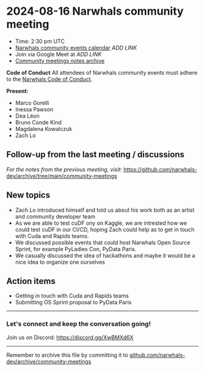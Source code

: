 # 2024-08-16 Narwhals community meeting


- Time: 2:30 pm UTC
- [Narwhals community events calendar]() *ADD LINK*
- Join via Google Meet at *ADD LINK*
- [Community meetings notes archive](https://github.com/narwhals-dev/archive/tree/main/community-meetings)


**Code of Conduct**
All attendees of Narwhals community events must adhere to the [Narwhals Code of Conduct](https://github.com/narwhals-dev/narwhals?tab=coc-ov-file#readme).


**Present:**
- Marco Gorelli
- Inessa Pawson
- Dea Léon
- Bruno Conde Kind
- Magdalena Kowalczuk
- Zach Lo




## Follow-up from the last meeting / discussions


_For the notes from the previous meeting, visit:_ https://github.com/narwhals-dev/archive/tree/main/community-meetings




## New topics


- Zach Lo introduced himself and told us about his work both as an artist and community developer team
- As we are able to test cuDF ony on Kaggle, we are intrested how we could test cuDF in our CI/CD, hoping Zach could help as to get in touch with Cuda and Rapids teams.
- We discussed possible events that could host Narwhals Open Source Sprint, for example PyLadies Con, PyData Paris.
- We casually discussed the idea of hackathons and maybe it would be a nice idea to organize one ourselves




## Action items


- Getting in touch with Cuda and Rapids teams
- Submitting OS Sprint proposal to PyData Paris


---


### Let's connect and keep the conversation going!


Join us on Discord: https://discord.gg/XwBMXd6X




---
Remember to archive this file by committing it to [github.com/narwhals-dev/archive/community-meetings](https://github.com/narwhals-dev/archive/tree/main/community-meetings)



